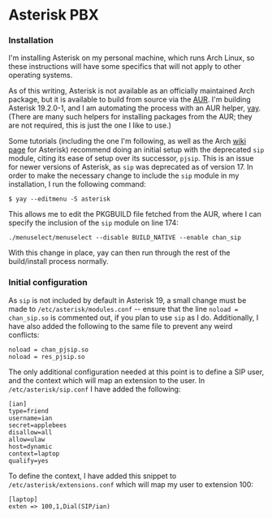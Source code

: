 # Asterisk PBX
### Installation
I'm installing Asterisk on my personal machine, which runs Arch Linux, so these
instructions will have some specifics that will not apply to other operating
systems.

As of this writing, Asterisk is not available as an officially maintained Arch
package, but it is available to build from source via the
[AUR](https://aur.archlinux.org/packages/asterisk). I'm building Asterisk
19.2.0-1, and I am automating the process with an AUR helper,
[yay](https://aur.archlinux.org/packages/yay). (There are many such helpers for
installing packages from the AUR; they are not required, this is just the one I
like to use.)

Some tutorials (including the one I'm following, as well as the Arch [wiki
page](https://wiki.archlinux.org/title/Asterisk#Configuration) for Asterisk)
recommend doing an initial setup with the deprecated `sip` module, citing its
ease of setup over its successor, `pjsip`. This is an issue for newer versions
of Asterisk, as `sip` was deprecated as of version 17. In order to make the
necessary change to include the `sip` module in my installation, I run the
following command:
```
$ yay --editmenu -S asterisk
```
This allows me to edit the PKGBUILD file fetched from the AUR, where I can
specify the inclusion of the `sip` module on line 174:
```
./menuselect/menuselect --disable BUILD_NATIVE --enable chan_sip
```
With this change in place, yay can then run through the rest of the
build/install process normally.

### Initial configuration
As `sip` is not included by default in Asterisk 19, a small change must be made
to `/etc/asterisk/modules.conf` -- ensure that the line `noload = chan_sip.so`
is commented out, if you plan to use `sip` as I do. Additionally, I have also
added the following to the same file to prevent any weird conflicts:
```
noload = chan_pjsip.so
noload = res_pjsip.so
```

The only additional configuration needed at this point is to define a SIP user,
and the context which will map an extension to the user. In
`/etc/asterisk/sip.conf` I have added the following:
```
[ian]
type=friend
username=ian
secret=applebees
disallow=all
allow=ulaw
host=dynamic
context=laptop
qualify=yes
```

To define the context, I have added this snippet to
`/etc/asterisk/extensions.conf` which will map my user to extension 100:
```
[laptop]
exten => 100,1,Dial(SIP/ian)
```
